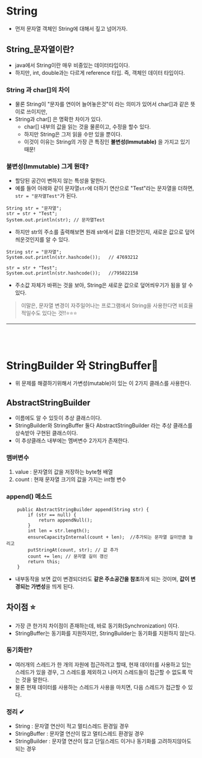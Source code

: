 # String 
- 먼저 문자열 객체인 String에 대해서 짚고 넘어가자.

## String_문자열이란?
- java에서 String이란 매우 비중있는 데이터타입이다. 
- 하지만, int, double과는 다르게 reference 타입. 즉, 객체인 데이터 타입이다. 

### String 과 char[]의 차이
  - 물론 String이 "문자를 연이어 늘어놓은것"이 라는 의미가 있어서 char[]과 같은 뜻이로 쓰이지만, 
  - String과 char[] 은 명확한 차이가 있다. 
     - char[] 내부의 값을 읽는 것을 물론이고, 수정을 할수 있다. 
     - 하지만 String은 그저 읽을 수만 있을 뿐이다. 
     - 이것이 이유는 String의 가장 큰 특징인 __불변성(Immutable)__ 을 가지고 있기 때문!

### 불변성(Immutable) 그게 뭔데? 
  - 할당된 공간이 변하지 않는 특성을 말한다. 
  - 예를 들어 아래와 같이 문자열`str`에 더하기 연산으로 "Test"라는 문자열을 더하면, `str = "문자열Test"`가 된다.
  ```
  String str = "문자열";
  str = str + "Test";
  System.out.println(str); // 문자열Test
  ```
  - 하지만 str의 주소를 출력해보면 원래 str에서 값을 더한것인지, 새로운 값으로 덮어씌운것인지를 알 수 있다.
  ```
  String str = "문자열";
  System.out.println(str.hashcode());   // 47693212
  
  str = str + "Test";
  System.out.println(str.hashcode());   //795822158
  ```
 - 주소값 자체가 바뀌는 것을 보아, String은 새로운 값으로 덮어씌우기가 됨을 알 수 있다.

> 이말은, 문자열 변경이 자주일어나는 프로그램에서 String을 사용한다면 비효율적일수도 있다는 것!!⭐⭐⭐


---
<br></br>

# StringBuilder 와 StringBuffer👀
 - 위 문제를 해결하기위해서 가변성(mutable)이 있는 이 2가지 클래스를 사용한다.

## AbstractStringBuilder 
- 이름에도 알 수 있듯이 추상 클래스이다. 
- StringBuilder와 StringBuffer 둘다 AbstractStringBuilder 라는 추상 클래스를 상속받아 구현된 클래스이다. 
- 이 추상클래스 내부에는 멤버변수 2가지가 존재한다.


### 맴버변수
 1. value : 문자열의 값을 저장하는 byte형 배열
 2. count : 현재 문자열 크기의 값을 가지는 int형 변수 
 
### append() 메소드 
```
    public AbstractStringBuilder append(String str) {
        if (str == null) {
            return appendNull();
        }
        int len = str.length();
        ensureCapacityInternal(count + len);  //추가되는 문자열 길이만큼 늘리고
        putStringAt(count, str); // 값 추가
        count += len; // 문자열 길이 갱신
        return this;
    }
```
- 내부동작을 보면 값이 변경되더라도 **같은 주소공간을 참조**하게 되는 것이며, **값이 변경되는 가변성**을 띄게 된다.   


## 차이점 ⭐
- 가장 큰 한가지 차이점이 존재하는데, 바로 동기화(Synchronization) 이다.
- StringBuffer는 동기화를 지원하지만, StringBuilder는 동기화를 지원하지 않는다.

### 동기화란?
 - 여러개의 스레드가 한 개의 자원에 접근하려고 할때, 현재 데이터를 사용하고 있는 스레드가 있을 경우, 그 스레드를 제외하고 나머지 스레드들이 접근할 수 없도록 막는 것을 말한다. 
 - 물론 현재 데이터를 사용하는 스레드가 사용을 마치면, 다음 스레드가 접근할 수 있다. 


### 정리 ✔
 - String : 문자열 연산이 적고 멀티스레드 환경일 경우
 - StringBuffer : 문자열 연산이 많고 멀티스레드 환경일 경우
 - StringBuilder : 문자열 연산이 많고 단일스레드 이거나 동기화를 고려하지않아도 되는 경우
 
 
